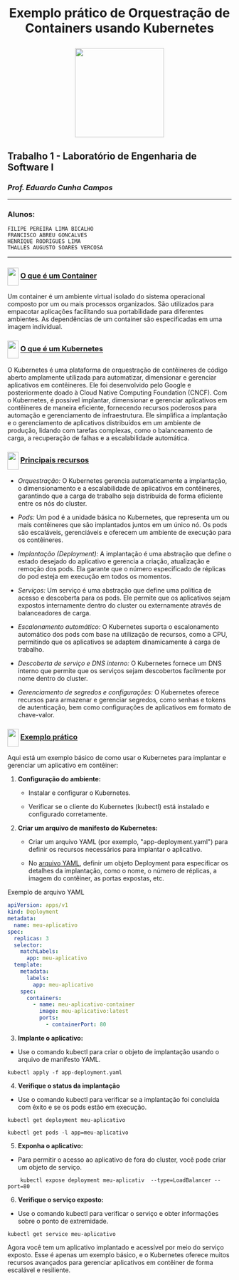 <div align="center">
<h1> Exemplo prático de Orquestração de Containers usando Kubernetes

<img height="200" width="200" 
src="https://cdn.jsdelivr.net/gh/devicons/devicon/icons/kubernetes/kubernetes-plain-wordmark.svg" />
</h1>
</div>


## Trabalho 1 - Laboratório de Engenharia de Software I
### *Prof. Eduardo Cunha Campos*
-----------
### Alunos:
    FILIPE PEREIRA LIMA BICALHO
    FRANCISCO ABREU GONCALVES
    HENRIQUE RODRIGUES LIMA
    THALLES AUGUSTO SOARES VERCOSA
-----

<h3> <img height="40" width="25" align="center" src="https://cdn.jsdelivr.net/gh/devicons/devicon/icons/kubernetes/kubernetes-plain.svg" />
<ins> O que é um Container </ins>
</h3> 

Um container é um ambiente virtual isolado do sistema operacional composto por um ou mais processos organizados. São utilizados para empacotar aplicações facilitando sua portabilidade para diferentes ambientes. 
As dependências de um container são especificadas em uma imagem individual.

<h3> <img height="40" width="25" align="center" src="https://cdn.jsdelivr.net/gh/devicons/devicon/icons/kubernetes/kubernetes-plain.svg" />
<ins> O que é um Kubernetes </ins>
</h3>

O Kubernetes é uma plataforma de orquestração de contêineres de código aberto amplamente utilizada para automatizar, dimensionar e gerenciar aplicativos em contêineres. Ele foi desenvolvido pelo Google e posteriormente doado à Cloud Native Computing Foundation (CNCF).
Com o Kubernetes, é possível implantar, dimensionar e gerenciar aplicativos em contêineres de maneira eficiente, fornecendo recursos poderosos para automação e gerenciamento de infraestrutura. Ele simplifica a implantação e o gerenciamento de aplicativos distribuídos em um ambiente de produção, lidando com tarefas complexas, como o balanceamento de carga, a recuperação de falhas e a escalabilidade automática.

<h3> <img height="40" width="25" align="center" src="https://cdn.jsdelivr.net/gh/devicons/devicon/icons/kubernetes/kubernetes-plain.svg" />
<ins> Principais recursos</ins>
</h3>

* *Orquestração:* O Kubernetes gerencia automaticamente a implantação, o dimensionamento e a escalabilidade de aplicativos em contêineres, garantindo que a carga de trabalho seja distribuída de forma eficiente entre os nós do cluster.

* *Pods:* Um pod é a unidade básica no Kubernetes, que representa um ou mais contêineres que são implantados juntos em um único nó. Os pods são escaláveis, gerenciáveis e oferecem um ambiente de execução para os contêineres.

* *Implantação (Deployment):* A implantação é uma abstração que define o estado desejado do aplicativo e gerencia a criação, atualização e remoção dos pods. Ela garante que o número especificado de réplicas do pod esteja em execução em todos os momentos.

* *Serviços:* Um serviço é uma abstração que define uma política de acesso e descoberta para os pods. Ele permite que os aplicativos sejam expostos internamente dentro do cluster ou externamente através de balanceadores de carga.

* *Escalonamento automático:* O Kubernetes suporta o escalonamento automático dos pods com base na utilização de recursos, como a CPU, permitindo que os aplicativos se adaptem dinamicamente à carga de trabalho.

* *Descoberta de serviço e DNS interno:* O Kubernetes fornece um DNS interno que permite que os serviços sejam descobertos facilmente por nome dentro do cluster.

* *Gerenciamento de segredos e configurações:* O Kubernetes oferece recursos para armazenar e gerenciar segredos, como senhas e tokens de autenticação, bem como configurações de aplicativos em formato de chave-valor.

<h3> <img height="40" width="25" align="center" src="https://cdn.jsdelivr.net/gh/devicons/devicon/icons/kubernetes/kubernetes-plain.svg" />
<ins> Exemplo prático </ins>
</h3>

Aqui está um exemplo básico de como usar o Kubernetes para implantar e gerenciar um aplicativo em contêiner:

1. **Configuração do ambiente:**


    * Instalar e configurar o Kubernetes.

    * Verificar se o cliente do Kubernetes (kubectl) está instalado e configurado corretamente.

2. **Criar um arquivo de manifesto do Kubernetes:**

    * Criar um arquivo YAML (por exemplo, "app-deployment.yaml") para definir os recursos necessários para implantar o aplicativo.

    * No [arquivo YAML](https://github.com/Francis1408/Kubernetes-Manual/meu-aplicativo), definir um objeto Deployment para especificar os detalhes da implantação, como o nome, o número de réplicas, a imagem do contêiner, as portas expostas, etc.

Exemplo de arquivo YAML

```yaml
apiVersion: apps/v1
kind: Deployment
metadata:
  name: meu-aplicativo
spec:
  replicas: 3
  selector:
    matchLabels:
      app: meu-aplicativo
  template:
    metadata:
      labels:
        app: meu-aplicativo
    spec:
      containers:
        - name: meu-aplicativo-container
          image: meu-aplicativo:latest
          ports:
            - containerPort: 80
```
3. **Implante o aplicativo:**

* Use o comando kubectl para criar o objeto de implantação usando o arquivo de manifesto YAML.

```shell
kubectl apply -f app-deployment.yaml
```
4. **Verifique o status da implantação**

* Use o comando kubectl para verificar se a implantação foi concluída com êxito e se os pods estão em execução.

```shell
kubectl get deployment meu-aplicativo
```
```shell
kubectl get pods -l app=meu-aplicativo
```
5. **Exponha o aplicativo:**

* Para permitir o acesso ao aplicativo de fora do cluster, você pode criar um objeto de serviço.

```shell
	kubectl expose deployment meu-aplicativ  --type=LoadBalancer --port=80
```

6. **Verifique o serviço exposto:**

* Use o comando kubectl para verificar o serviço e obter informações sobre o ponto de extremidade.

```shell
kubectl get service meu-aplicativo
```

Agora você tem um aplicativo implantado e acessível por meio do serviço exposto. Esse é apenas um exemplo básico, e o Kubernetes oferece muitos recursos avançados para gerenciar aplicativos em contêiner de forma escalável e resiliente.
